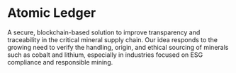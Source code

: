 # Atomic Ledger
A secure, blockchain-based solution to improve transparency and traceability in the critical mineral supply chain. Our idea responds to the growing need to verify the handling, origin, and ethical sourcing of minerals such as cobalt and lithium, especially in industries focused on ESG compliance and responsible mining.
